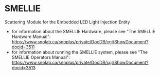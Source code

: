 SMELLIE
=======

Scattering Module for the Embedded LED Light Injection Entity  

- for information about the SMELLIE Hardware, please see "The SMELLIE Hardware Manual": https://www.snolab.ca/snoplus/private/DocDB/cgi/ShowDocument?docid=3511
- for information about running the SMELLIE system, please see "The SMELLIE Operators Manual": https://www.snolab.ca/snoplus/private/DocDB/cgi/ShowDocument?docid=3513
